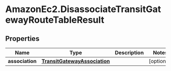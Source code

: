# AmazonEc2.DisassociateTransitGatewayRouteTableResult

## Properties

Name | Type | Description | Notes
------------ | ------------- | ------------- | -------------
**association** | [**TransitGatewayAssociation**](TransitGatewayAssociation.md) |  | [optional] 


